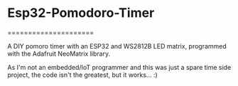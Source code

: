 # Esp32-Pomodoro-Timer
=====================

A DIY pomoro timer with an ESP32 and WS2812B LED matrix, programmed with the Adafruit NeoMatrix library.

As I'm not an embedded/IoT programmer and this was just a spare time side project, the code isn't the greatest, but it works... :)

